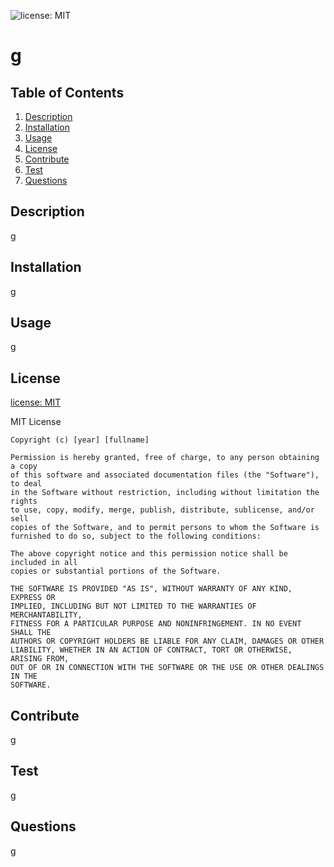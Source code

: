 ![license: MIT](https://img.shields.io/badge/License-MIT-yellow.svg) 
  # g  

  ## Table of Contents
   1. [Description](#Description)
   2. [Installation](#Installation)
   3. [Usage](#Usage)
   4. [License](#License)
   5. [Contribute](#Contribute)
   6. [Test](#Test)
   7. [Questions](#Questions) 

  ## Description  
  g  

  ## Installation
  g  

  ## Usage
  g  

  ## License
  [license: MIT](https://choosealicense.com/licenses/mit/)  

  MIT License

    Copyright (c) [year] [fullname]
    
    Permission is hereby granted, free of charge, to any person obtaining a copy
    of this software and associated documentation files (the "Software"), to deal
    in the Software without restriction, including without limitation the rights
    to use, copy, modify, merge, publish, distribute, sublicense, and/or sell
    copies of the Software, and to permit persons to whom the Software is
    furnished to do so, subject to the following conditions:
    
    The above copyright notice and this permission notice shall be included in all
    copies or substantial portions of the Software.
    
    THE SOFTWARE IS PROVIDED "AS IS", WITHOUT WARRANTY OF ANY KIND, EXPRESS OR
    IMPLIED, INCLUDING BUT NOT LIMITED TO THE WARRANTIES OF MERCHANTABILITY,
    FITNESS FOR A PARTICULAR PURPOSE AND NONINFRINGEMENT. IN NO EVENT SHALL THE
    AUTHORS OR COPYRIGHT HOLDERS BE LIABLE FOR ANY CLAIM, DAMAGES OR OTHER
    LIABILITY, WHETHER IN AN ACTION OF CONTRACT, TORT OR OTHERWISE, ARISING FROM,
    OUT OF OR IN CONNECTION WITH THE SOFTWARE OR THE USE OR OTHER DEALINGS IN THE
    SOFTWARE.  

  ## Contribute
  g  

  ## Test
  g  

  ## Questions
  [g](https://github.com/g)  
  
  <g>
